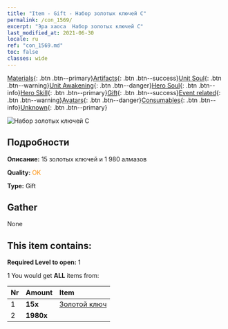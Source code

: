 ```yaml
---
title: "Item - Gift - Набор золотых ключей C"
permalink: /con_1569/
excerpt: "Эра хаоса  Набор золотых ключей C"
last_modified_at: 2021-06-30
locale: ru
ref: "con_1569.md"
toc: false
classes: wide
---
```

 [Materials](/ItemsRU/){: .btn .btn--primary}[Artifacts](/ItemsRU/Artifacts/){: .btn .btn--success}[Unit Soul](/ItemsRU/UnitSoul/){: .btn .btn--warning}[Unit Awakening](/ItemsRU/UnitAwakening/){: .btn .btn--danger}[Hero Soul](/ItemsRU/HeroSoul/){: .btn .btn--info}[Hero Skill](/ItemsRU/HeroSkill/){: .btn .btn--primary}[Gift](/ItemsRU/Gift/){: .btn .btn--success}[Event related](/ItemsRU/Events/){: .btn .btn--warning}[Avatars](/ItemsRU/Avatars/){: .btn .btn--danger}[Consumables](/ItemsRU/Consumables/){: .btn .btn--info}[Unknown](/ItemsRU/Unknown/){: .btn .btn--primary}

 ![Набор золотых ключей C](/images/t/i_907185.png)

## Подробности
 **Описание:** 15 золотых ключей и 1 980 алмазов

 **Quality:** <span style="color: #FF8C00">OK</span>

 **Type:** Gift

## Gather

  None

## This item contains:

 **Required Level to open:** 1

 1 You would get **ALL** items  from:

  | Nr | Amount |     Item    |
  |:---|:-------|:------------|
  | 1 |  **15x** | [Золотой ключ](/ItemsRU/con_783/) |  | 
  | 2 |  **1980x** | <i class="fas fa-gem"/> |  | 
